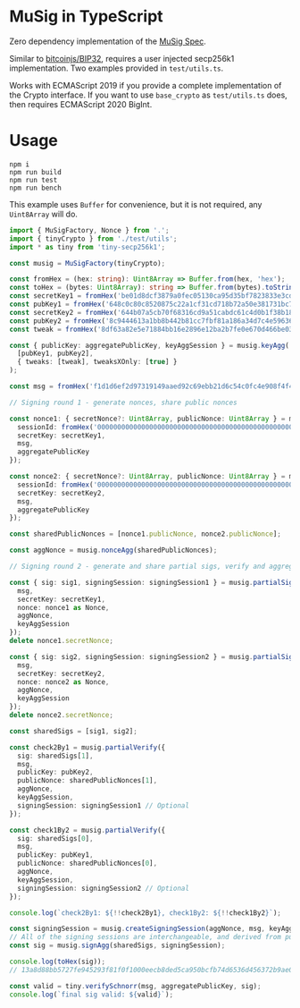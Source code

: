 # MuSig in TypeScript

Zero dependency implementation of the [MuSig Spec](https://github.com/ElementsProject/secp256k1-zkp/blob/master/doc/musig-spec.mediawiki).

Similar to [bitcoinjs/BIP32](https://github.com/bitcoinjs/bip32), requires a
user injected secp256k1 implementation. Two examples provided in
`test/utils.ts`.

Works with ECMAScript 2019 if you provide a complete implementation of the
Crypto interface. If you want to use `base_crypto` as `test/utils.ts` does,
then requires ECMAScript 2020 BigInt.

# Usage

```shell
npm i
npm run build
npm run test
npm run bench
```

This example uses `Buffer` for convenience, but it is not required, any
`Uint8Array` will do.

```typescript
import { MuSigFactory, Nonce } from '.';
import { tinyCrypto } from './test/utils';
import * as tiny from 'tiny-secp256k1';

const musig = MuSigFactory(tinyCrypto);

const fromHex = (hex: string): Uint8Array => Buffer.from(hex, 'hex');
const toHex = (bytes: Uint8Array): string => Buffer.from(bytes).toString('hex');
const secretKey1 = fromHex('be01d8dcf3879a0fec05130ca95d35bf7823833e3cdf91e310408606717055d9');
const pubKey1 = fromHex('648c0c80c8520875c22a1cf31cd718b72a50e381731bc7f8efec9944074cb21b');
const secretKey2 = fromHex('644b07a5cb70f68316cd9a51cabdc61c4d0b1f38b189d0c92370a3844fd0241f');
const pubKey2 = fromHex('8c9444613a1bb8b442b81cc7fbf81a186a34d7c4e596362543e17dde3efdc4b3');
const tweak = fromHex('8df63a82e5e71884bb16e2896e12ba2b7fe0e670d466be03b578fc435d5c9876');

const { publicKey: aggregatePublicKey, keyAggSession } = musig.keyAgg(
  [pubKey1, pubKey2],
  { tweaks: [tweak], tweaksXOnly: [true] }
);

const msg = fromHex('f1d1d6ef2d97319149aaed92c69ebb21d6c54c0fc4e908f4f4ee42a1e5b8b854');

// Signing round 1 - generate nonces, share public nonces

const nonce1: { secretNonce?: Uint8Array, publicNonce: Uint8Array } = musig.nonceGen({
  sessionId: fromHex('0000000000000000000000000000000000000000000000000000000000000001'),
  secretKey: secretKey1,
  msg,
  aggregatePublicKey
});

const nonce2: { secretNonce?: Uint8Array, publicNonce: Uint8Array } = musig.nonceGen({
  sessionId: fromHex('0000000000000000000000000000000000000000000000000000000000000001'),
  secretKey: secretKey2,
  msg,
  aggregatePublicKey
});

const sharedPublicNonces = [nonce1.publicNonce, nonce2.publicNonce];

const aggNonce = musig.nonceAgg(sharedPublicNonces);

// Signing round 2 - generate and share partial sigs, verify and aggregate

const { sig: sig1, signingSession: signingSession1 } = musig.partialSign({
  msg,
  secretKey: secretKey1,
  nonce: nonce1 as Nonce,
  aggNonce,
  keyAggSession
});
delete nonce1.secretNonce;

const { sig: sig2, signingSession: signingSession2 } = musig.partialSign({
  msg,
  secretKey: secretKey2,
  nonce: nonce2 as Nonce,
  aggNonce,
  keyAggSession
});
delete nonce2.secretNonce;

const sharedSigs = [sig1, sig2];

const check2By1 = musig.partialVerify({
  sig: sharedSigs[1],
  msg,
  publicKey: pubKey2,
  publicNonce: sharedPublicNonces[1],
  aggNonce,
  keyAggSession,
  signingSession: signingSession1 // Optional
});

const check1By2 = musig.partialVerify({
  sig: sharedSigs[0],
  msg,
  publicKey: pubKey1,
  publicNonce: sharedPublicNonces[0],
  aggNonce,
  keyAggSession,
  signingSession: signingSession2 // Optional
});

console.log(`check2By1: ${!!check2By1}, check1By2: ${!!check1By2}`);

const signingSession = musig.createSigningSession(aggNonce, msg, keyAggSession);
// All of the signing sessions are interchangeable, and derived from public information
const sig = musig.signAgg(sharedSigs, signingSession);

console.log(toHex(sig));
// 13a8d88bb5727fe945293f81f0f1000eecb8ded5ca950bcfb74d6536d456372b9ae00ccb9cbacc00a3bca07129920b88d4df4f5c24ece1f7159ff94c1dde1bba

const valid = tiny.verifySchnorr(msg, aggregatePublicKey, sig);
console.log(`final sig valid: ${valid}`);
```
